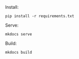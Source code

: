 Install:

```
pip install -r requirements.txt
```

Serve:

```
mkdocs serve
```

Build:

```
mkdocs build
```